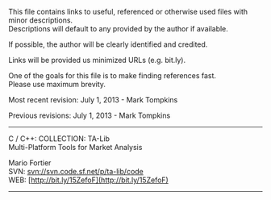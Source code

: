 This file contains links to useful, referenced or otherwise used files with minor descriptions.  
Descriptions will default to any provided by the author if available.
  
If possible, the author will be clearly identified and credited.

Links will be provided us minimized URLs (e.g. bit.ly).

One of the goals for this file is to make finding references fast.  
Please use maximum brevity.


Most recent revision:
July 1, 2013 - Mark Tompkins

Previous revisions:
July 1, 2013 - Mark Tompkins


--------------------------------------------------------
C / C++: COLLECTION: TA-Lib								
Multi-Platform Tools for Market Analysis

Mario Fortier  
SVN: [svn://svn.code.sf.net/p/ta-lib/code](svn://svn.code.sf.net/p/ta-lib/code)  
WEB: [http://bit.ly/15ZefoF](http://bit.ly/15ZefoF)

--------------------------------------------------------
